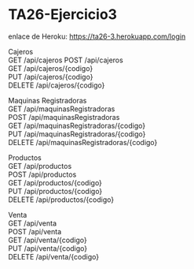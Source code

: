 # TA26-Ejercicio3

enlace de Heroku: https://ta26-3.herokuapp.com/login  

Cajeros  
GET       /api/cajeros 
POST      /api/cajeros  
GET       /api/cajeros/{codigo}  
PUT       /api/cajeros/{codigo}  
DELETE    /api/cajeros/{codigo}  

Maquinas Registradoras  
GET       /api/maquinasRegistradoras  
POST      /api/maquinasRegistradoras  
GET       /api/maquinasRegistradoras/{codigo}  
PUT       /api/maquinasRegistradoras/{codigo}  
DELETE    /api/maquinasRegistradoras/{codigo}  

Productos  
GET       /api/productos  
POST      /api/productos  
GET       /api/productos/{codigo}  
PUT       /api/productos/{codigo}  
DELETE    /api/productos/{codigo}  

Venta  
GET       /api/venta  
POST      /api/venta  
GET       /api/venta/{codigo}  
PUT       /api/venta/{codigo}  
DELETE    /api/venta/{codigo}  
